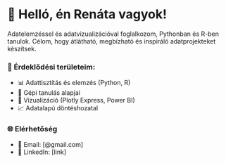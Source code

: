 # 👋 Helló, én Renáta vagyok!

Adatelemzéssel és adatvizualizációval foglalkozom, Pythonban és R-ben tanulok.
Célom, hogy átlátható, megbízható és inspiráló adatprojekteket készítsek.

### 💼 Érdeklődési területeim:
- 📊 Adattisztítás és elemzés (Python, R)
- 🧠 Gépi tanulás alapjai
- 🧾 Vizualizáció (Plotly Express, Power BI)
- 📈 Adatalapú döntéshozatal

### 🌐 Elérhetőség
- 📧 Email: [@gmail.com]
- 💼 LinkedIn: [link]
